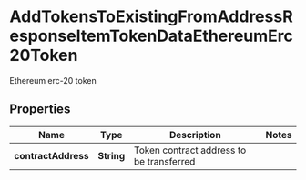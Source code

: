 

# AddTokensToExistingFromAddressResponseItemTokenDataEthereumErc20Token

Ethereum erc-20 token

## Properties

Name | Type | Description | Notes
------------ | ------------- | ------------- | -------------
**contractAddress** | **String** | Token contract address to be transferred | 



